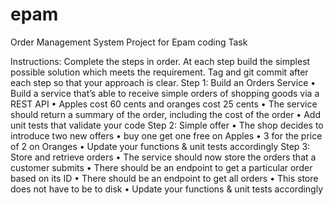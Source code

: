 # epam
Order Management System Project for Epam coding Task

Instructions: Complete the steps in order. At each step build the simplest 
possible solution which meets the requirement. Tag and git commit after 
each step so that your approach is clear. 
Step 1: Build an Orders Service 
• Build a service that’s able to receive simple orders of shopping goods via a REST API 
• Apples cost 60 cents and oranges cost 25 cents 
• The service should return a summary of the order, including the cost of the order
• Add unit tests that validate your code 
Step 2: Simple offer 
• The shop decides to introduce two new offers 
• buy one get one free on Apples 
• 3 for the price of 2 on Oranges 
• Update your functions & unit tests accordingly 
Step 3: Store and retrieve orders 
• The service should now store the orders that a customer submits
• There should be an endpoint to get a particular order based on its ID
• There should be an endpoint to get all orders
• This store does not have to be to disk
• Update your functions & unit tests accordingly
